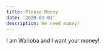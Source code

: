 ```yaml
---
title: Please Money
date: '2020-01-01'
description: We need money!
---
```

I am Warioba and I want your money!
<!--stackedit_data:
eyJoaXN0b3J5IjpbNjE5OTA0MjA5XX0=
-->